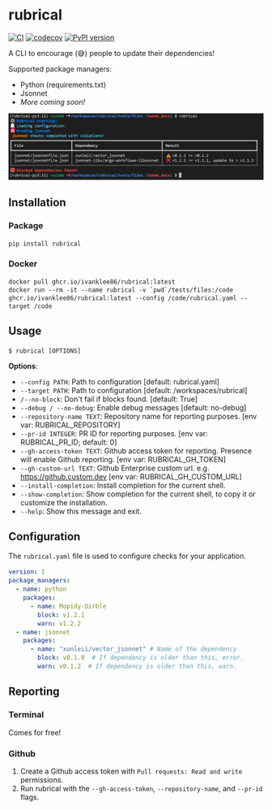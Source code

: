 # rubrical

[![CI](https://github.com/ivanklee86/rubrical/actions/workflows/ci.yaml/badge.svg)](https://github.com/ivanklee86/rubrical/actions/workflows/ci.yaml) [![codecov](https://codecov.io/gh/ivanklee86/rubrical/branch/main/graph/badge.svg?token=9WJM4LBDEX)](https://codecov.io/gh/ivanklee86/rubrical) [![PyPI version](https://badge.fury.io/py/rubrical.svg)](https://badge.fury.io/py/rubrical)

A CLI to encourage (😅) people to update their dependencies!

Supported package managers:
* Python (requirements.txt)
* Jsonnet
* _More coming soon!_

![rubrical](docs/images/rubrical.png)

## Installation

### Package

```
pip install rubrical
```

### Docker

```
docker pull ghcr.io/ivanklee86/rubrical:latest
docker run --rm -it --name rubrical -v `pwd`/tests/files:/code ghcr.io/ivanklee86/rubrical:latest --config /code/rubrical.yaml --target /code
```

## Usage

```console
$ rubrical [OPTIONS]
```

**Options**:

* `--config PATH`: Path to configuration  [default: rubrical.yaml]
* `--target PATH`: Path to configuration  [default: /workspaces/rubrical]
* `/--no-block`: Don't fail if blocks found.  [default: True]
* `--debug / --no-debug`: Enable debug messages  [default: no-debug]
* `--repository-name TEXT`: Repository name for reporting purposes.  [env var: RUBRICAL_REPOSITORY]
* `--pr-id INTEGER`: PR ID for reporting purposes.  [env var: RUBRICAL_PR_ID; default: 0]
* `--gh-access-token TEXT`: Github access token for reporting.  Presence will enable Github reporting.  [env var: RUBRICAL_GH_TOKEN]
* `--gh-custom-url TEXT`: Github Enterprise custom url. e.g. https://github.custom.dev  [env var: RUBRICAL_GH_CUSTOM_URL]
* `--install-completion`: Install completion for the current shell.
* `--show-completion`: Show completion for the current shell, to copy it or customize the installation.
* `--help`: Show this message and exit.

## Configuration

The `rubrical.yaml` file is used to configure checks for your application.

```yaml
version: 1
package_managers:
  - name: python
    packages:
      - name: Mopidy-Dirble
        block: v1.2.1
        warn: v1.2.2
  - name: jsonnet
    packages:
      - name: "xunleii/vector_jsonnet" # Name of the dependency
        block: v0.1.0  # If dependency is older than this, error.
        warn: v0.1.2  # If dependency is older than this, warn.
```

## Reporting

### Terminal

Comes for free!

### Github

1. Create a Github access token with `Pull requests: Read and write` permissions.
2. Run rubrical with the `--gh-access-token`, `--repository-name`, and `--pr-id` flags.
